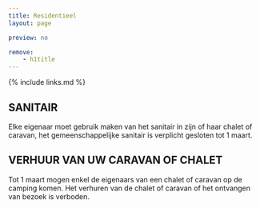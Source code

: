 ```yaml
---
title: Residentieel
layout: page

preview: no

remove:
    - h1title
---
```


{% include links.md %}

## SANITAIR

Elke eigenaar moet gebruik maken van het sanitair in zijn of haar chalet of caravan, het gemeenschappelijke sanitair is verplicht gesloten tot 1 maart.

## VERHUUR VAN UW CARAVAN OF CHALET

Tot 1 maart mogen enkel de eigenaars van een chalet of caravan op de camping komen. Het verhuren van de chalet of caravan of het ontvangen van bezoek is verboden.
